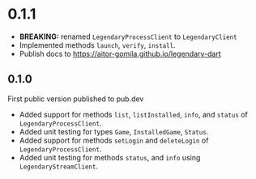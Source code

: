 # 0.1.1

- **BREAKING:** renamed `LegendaryProcessClient` to `LegendaryClient`
- Implemented methods `launch`, `verify`, `install`.
- Publish docs to https://aitor-gomila.github.io/legendary-dart

## 0.1.0

First public version published to pub.dev

- Added support for methods `list`, `listInstalled`, `info`, and `status` of `LegendaryProcessClient`.
- Added unit testing for types `Game`, `InstalledGame`, `Status`.
- Added support for methods `setLogin` and `deleteLogin` of `LegendaryProcessClient`.
- Added unit testing for methods `status`, and `info` using `LegendaryStreamClient`.
